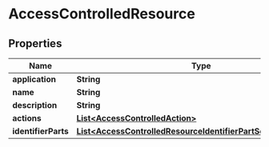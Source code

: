 

# AccessControlledResource


## Properties

| Name | Type | Description | Notes |
|------------ | ------------- | ------------- | -------------|
|**application** | **String** |  |  [optional] |
|**name** | **String** |  |  [optional] |
|**description** | **String** |  |  [optional] |
|**actions** | [**List&lt;AccessControlledAction&gt;**](AccessControlledAction.md) |  |  [optional] |
|**identifierParts** | [**List&lt;AccessControlledResourceIdentifierPartSchemaAttribute&gt;**](AccessControlledResourceIdentifierPartSchemaAttribute.md) |  |  [optional] |



